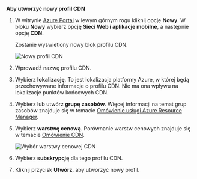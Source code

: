 **Aby utworzyć nowy profil CDN**

1. W witrynie [Azure Portal](https://portal.azure.com) w lewym górnym rogu kliknij opcję **Nowy**.  W bloku **Nowy** wybierz opcję **Sieci Web i aplikacje mobilne**, a następnie opcję **CDN**.
   
    Zostanie wyświetlony nowy blok profilu CDN.
   
    ![Nowy profil CDN](./media/cdn-create-profile/new-cdn-profile-include.png)
2. Wprowadź nazwę profilu CDN.
3. Wybierz **lokalizację**.  To jest lokalizacja platformy Azure, w której będą przechowywane informacje o profilu CDN.  Nie ma ona wpływu na lokalizacje punktów końcowych CDN.
4. Wybierz lub utwórz **grupę zasobów**.  Więcej informacji na temat grup zasobów znajduje się w temacie [Omówienie usługi Azure Resource Manager](../articles/azure-resource-manager/resource-group-overview.md#resource-groups).
5. Wybierz **warstwę cenową**.  Porównanie warstw cenowych znajduje się w temacie [Omówienie CDN](../articles/cdn/cdn-overview.md#azure-cdn-features).
   
    ![Wybór warstwy cenowej CDN](./media/cdn-create-profile/cdn-choose-sku-include.png)
6. Wybierz **subskrypcję** dla tego profilu CDN.
7. Kliknij przycisk **Utwórz**, aby utworzyć nowy profil. 

